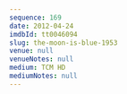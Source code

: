 ```yaml
---
sequence: 169
date: 2012-04-24
imdbId: tt0046094
slug: the-moon-is-blue-1953
venue: null
venueNotes: null
medium: TCM HD
mediumNotes: null
---
```

